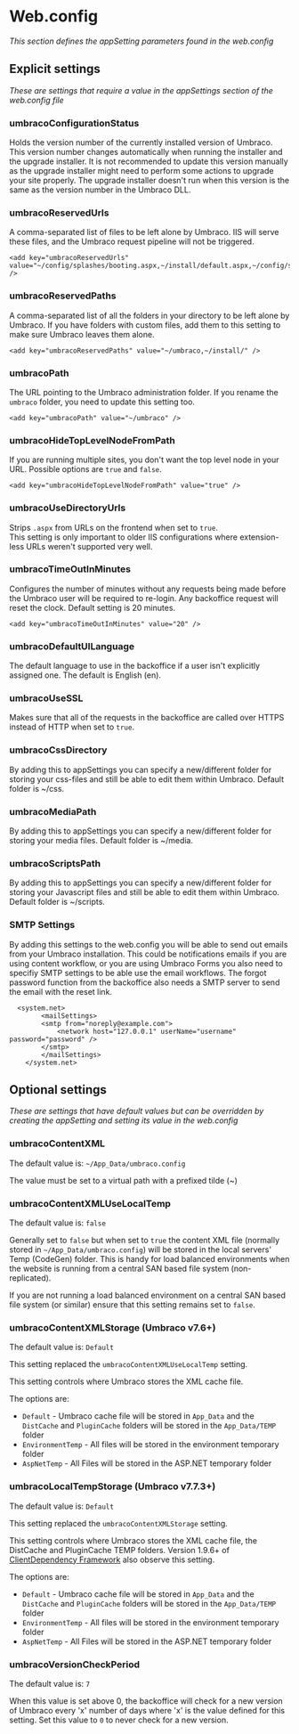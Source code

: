 # Web.config

_This section defines the appSetting parameters found in the web.config_

## Explicit settings

_These are settings that require a value in the appSettings section of the web.config file_

### umbracoConfigurationStatus

Holds the version number of the currently installed version of Umbraco. This version number changes automatically when running the installer and the upgrade installer. It is not recommended to update this version manually as the upgrade installer might need to perform some actions to upgrade your site properly. The upgrade installer doesn't run when this version is the same as the version number in the Umbraco DLL.

### umbracoReservedUrls

A comma-separated list of files to be left alone by Umbraco. IIS will serve these files, and the Umbraco request pipeline will not be triggered.  

    <add key="umbracoReservedUrls" value="~/config/splashes/booting.aspx,~/install/default.aspx,~/config/splashes/noNodes.aspx,~/VSEnterpriseHelper.axd" />

### umbracoReservedPaths

A comma-separated list of all the folders in your directory to be left alone by Umbraco. If you have folders with custom files, add them to this setting to make sure Umbraco leaves them alone.

    <add key="umbracoReservedPaths" value="~/umbraco,~/install/" />

### umbracoPath

The URL pointing to the Umbraco administration folder. If you rename the `umbraco` folder, you need to update this setting too.

    <add key="umbracoPath" value="~/umbraco" />

### umbracoHideTopLevelNodeFromPath

If you are running multiple sites, you don't want the top level node in your URL. Possible options are `true` and `false`.

    <add key="umbracoHideTopLevelNodeFromPath" value="true" />

### umbracoUseDirectoryUrls

Strips `.aspx` from URLs on the frontend when set to `true`.  
This setting is only important to older IIS configurations where extension-less URLs weren't supported very well.

### umbracoTimeOutInMinutes

Configures the number of minutes without any requests being made before the Umbraco user will be required to re-login. Any backoffice request will reset the clock. Default setting is 20 minutes.

    <add key="umbracoTimeOutInMinutes" value="20" />

### umbracoDefaultUILanguage

The default language to use in the backoffice if a user isn't explicitly assigned one. The default is English (en).

### umbracoUseSSL

Makes sure that all of the requests in the backoffice are called over HTTPS instead of HTTP when set to `true`.

### umbracoCssDirectory 

By adding this to appSettings you can specify a new/different folder for storing your css-files and still be able to edit them within Umbraco. Default folder is ~/css.

### umbracoMediaPath

By adding this to appSettings you can specify a new/different folder for storing your media files. Default folder is ~/media.

### umbracoScriptsPath 

By adding this to appSettings you can specify a new/different folder for storing your Javascript files and still be able to edit them within Umbraco. Default folder is ~/scripts.

### SMTP Settings

By adding this settings to the web.config you will be able to send out emails from your Umbraco installation. This could be notifications emails if you are using content workflow, or you are using Umbraco Forms you also need to specifiy SMTP settings to be able use the email workflows. The forgot password function from the backoffice also needs a SMTP server to send the email with the reset link.

```
  <system.net>
        <mailSettings>
        <smtp from="noreply@example.com">
            <network host="127.0.0.1" userName="username" password="password" />
        </smtp>
        </mailSettings>
    </system.net>
 ```


## Optional settings

_These are settings that have default values but can be overridden by creating the appSetting and setting its value in the web.config_

### umbracoContentXML

The default value is: `~/App_Data/umbraco.config`

The value must be set to a virtual path with a prefixed tilde (~)

### umbracoContentXMLUseLocalTemp

The default value is: `false`

Generally set to `false` but when set to `true` the content XML file (normally stored in `~/App_Data/umbraco.config`) will be stored in the local servers' Temp (CodeGen) folder. This is handy for load balanced environments when the website is running from a central SAN based file system (non-replicated). 

If you are not running a load balanced environment on a central SAN based file system (or similar) ensure that this setting remains set to `false`.

### umbracoContentXMLStorage (Umbraco v7.6+)

The default value is: `Default`

This setting replaced the `umbracoContentXMLUseLocalTemp` setting.

This setting controls where Umbraco stores the XML cache file.

The options are:

- `Default` - Umbraco cache file will be stored in `App_Data` and the `DistCache` and `PluginCache` folders will be stored in the `App_Data/TEMP` folder
- `EnvironmentTemp` - All files will be stored in the environment temporary folder
- `AspNetTemp` - All Files will be stored in the ASP.NET temporary folder

### umbracoLocalTempStorage (Umbraco v7.7.3+)

The default value is: `Default`

This setting replaced the `umbracoContentXMLStorage` setting.

This setting controls where Umbraco stores the XML cache file, the DistCache and PluginCache TEMP folders. Version 1.9.6+ of [ClientDependency Framework](https://github.com/Shazwazza/ClientDependency) also observe this setting.

The options are:

- `Default` - Umbraco cache file will be stored in `App_Data` and the `DistCache` and `PluginCache` folders will be stored in the `App_Data/TEMP` folder
- `EnvironmentTemp` - All files will be stored in the environment temporary folder
- `AspNetTemp` - All Files will be stored in the ASP.NET temporary folder

### umbracoVersionCheckPeriod

The default value is: `7`

When this value is set above 0, the backoffice will check for a new version of Umbraco every 'x' number of days where 'x' is the value defined for this setting. Set this value to `0` to never check for a new version.
